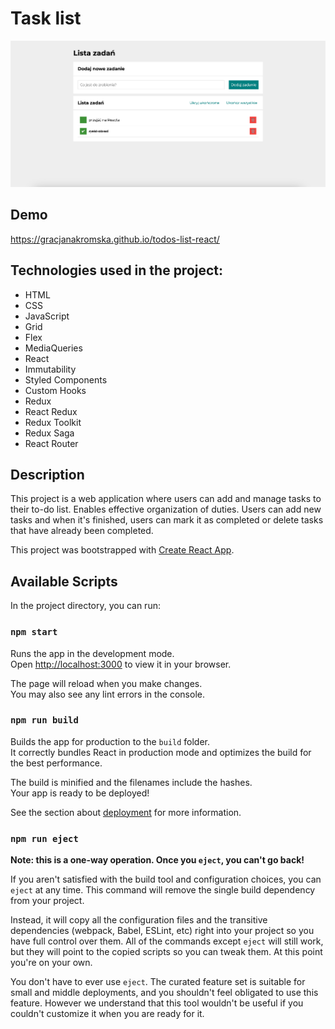 # Task list

![OpenGraph](https://github.com/GracjanaKromska/todos-list-react/blob/main/images/screenshot.png)

## Demo

https://gracjanakromska.github.io/todos-list-react/

## Technologies used in the project:

- HTML
- CSS
- JavaScript
- Grid
- Flex
- MediaQueries
- React
- Immutability
- Styled Components
- Custom Hooks
- Redux
- React Redux
- Redux Toolkit
- Redux Saga
- React Router

## Description

This project is a web application where users can add and manage tasks to their to-do list. Enables effective organization of duties. Users can add new tasks and when it's finished, users can mark it as completed or delete tasks that have already been completed.

This project was bootstrapped with [Create React App](https://github.com/facebook/create-react-app).

## Available Scripts

In the project directory, you can run:

### `npm start`

Runs the app in the development mode.\
Open [http://localhost:3000](http://localhost:3000) to view it in your browser.

The page will reload when you make changes.\
You may also see any lint errors in the console.

### `npm run build`

Builds the app for production to the `build` folder.\
It correctly bundles React in production mode and optimizes the build for the best performance.

The build is minified and the filenames include the hashes.\
Your app is ready to be deployed!

See the section about [deployment](https://facebook.github.io/create-react-app/docs/deployment) for more information.

### `npm run eject`

**Note: this is a one-way operation. Once you `eject`, you can't go back!**

If you aren't satisfied with the build tool and configuration choices, you can `eject` at any time. This command will remove the single build dependency from your project.

Instead, it will copy all the configuration files and the transitive dependencies (webpack, Babel, ESLint, etc) right into your project so you have full control over them. All of the commands except `eject` will still work, but they will point to the copied scripts so you can tweak them. At this point you're on your own.

You don't have to ever use `eject`. The curated feature set is suitable for small and middle deployments, and you shouldn't feel obligated to use this feature. However we understand that this tool wouldn't be useful if you couldn't customize it when you are ready for it.
